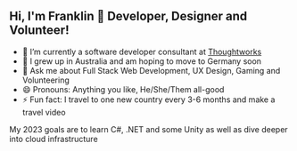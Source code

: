 ## Hi, I'm Franklin 👋 Developer, Designer and Volunteer!

- 🔭 I’m currently a software developer consultant at [Thoughtworks](https://www.thoughtworks.com/en-au)
- 🌱 I grew up in Australia and am hoping to move to Germany soon
- 💬 Ask me about Full Stack Web Development, UX Design, Gaming and Volunteering
- 😄 Pronouns: Anything you like, He/She/Them all-good
- ⚡ Fun fact: I travel to one new country every 3-6 months and make a travel video


My 2023 goals are to learn C#, .NET and some Unity as well as dive deeper into cloud infrastructure
